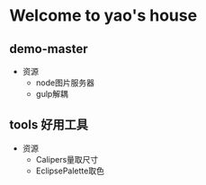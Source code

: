 # Welcome to yao's house

## demo-master

* 资源
    *  node图片服务器
    *  gulp解耦

## tools 好用工具

* 资源
    * Calipers量取尺寸
    * EclipsePalette取色